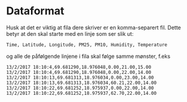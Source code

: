 # Dataformat

Husk at det er viktig at fila dere skriver er en komma-separert fil. Dette betyr
at den skal starte med en linje som ser slik ut:

``` .txt
Time, Latitude, Longitude, PM25, PM10, Humidity, Temperature
```

og alle de påfølgende linjene i fila skal følge samme mønster, f.eks

``` csv
13/2/2017 18:10:4,69.681290,18.976048,0.00,21.00,15.00
13/2/2017 18:10:4,69.681290,18.976048,0.00,22.00,14.00
13/2/2017 18:10:13,69.681313,18.976034,0.00,23.00,14.00
13/2/2017 18:10:13,69.681313,18.976034,60.21,22.00,14.00
13/2/2017 18:10:22,69.681252,18.975937,0.00,22.00,14.00
13/2/2017 18:10:22,69.681252,18.975937,62.70,22.00,14.00
```
